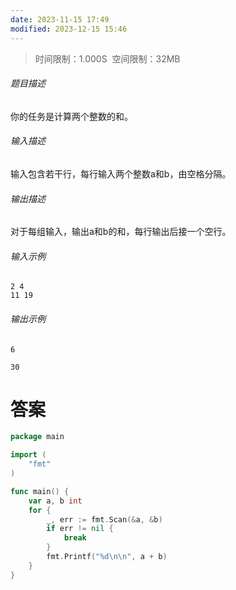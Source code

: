 ```yaml
---
date: 2023-11-15 17:49
modified: 2023-12-15 15:46
---
```

>时间限制：1.000S  空间限制：32MB

###### 题目描述

你的任务是计算两个整数的和。

###### 输入描述

输入包含若干行，每行输入两个整数a和b，由空格分隔。

###### 输出描述

对于每组输入，输出a和b的和，每行输出后接一个空行。

###### 输入示例

```
2 4
11 19
```

###### 输出示例

```
6

30

```

# 答案
```go
package main

import (
    "fmt"    
)

func main() {
    var a, b int
    for {
        _, err := fmt.Scan(&a, &b)
        if err != nil {
            break
        }
        fmt.Printf("%d\n\n", a + b)
    }
}
```
